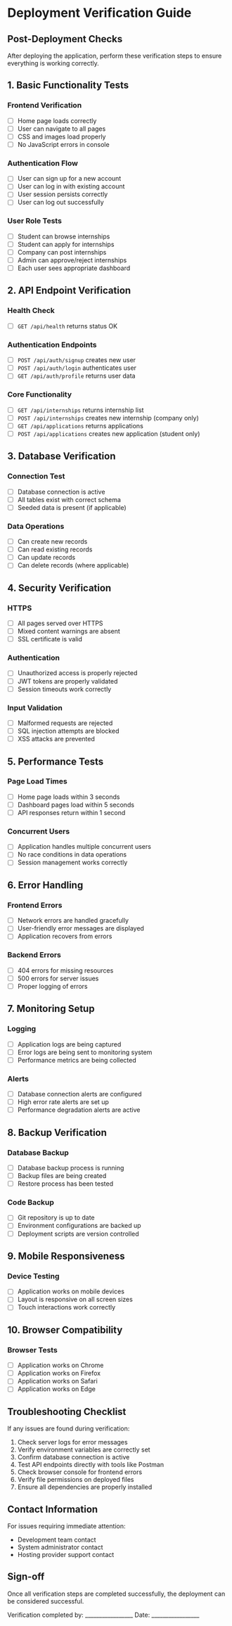 # Deployment Verification Guide

## Post-Deployment Checks

After deploying the application, perform these verification steps to ensure everything is working correctly.

## 1. Basic Functionality Tests

### Frontend Verification
- [ ] Home page loads correctly
- [ ] User can navigate to all pages
- [ ] CSS and images load properly
- [ ] No JavaScript errors in console

### Authentication Flow
- [ ] User can sign up for a new account
- [ ] User can log in with existing account
- [ ] User session persists correctly
- [ ] User can log out successfully

### User Role Tests
- [ ] Student can browse internships
- [ ] Student can apply for internships
- [ ] Company can post internships
- [ ] Admin can approve/reject internships
- [ ] Each user sees appropriate dashboard

## 2. API Endpoint Verification

### Health Check
- [ ] `GET /api/health` returns status OK

### Authentication Endpoints
- [ ] `POST /api/auth/signup` creates new user
- [ ] `POST /api/auth/login` authenticates user
- [ ] `GET /api/auth/profile` returns user data

### Core Functionality
- [ ] `GET /api/internships` returns internship list
- [ ] `POST /api/internships` creates new internship (company only)
- [ ] `GET /api/applications` returns applications
- [ ] `POST /api/applications` creates new application (student only)

## 3. Database Verification

### Connection Test
- [ ] Database connection is active
- [ ] All tables exist with correct schema
- [ ] Seeded data is present (if applicable)

### Data Operations
- [ ] Can create new records
- [ ] Can read existing records
- [ ] Can update records
- [ ] Can delete records (where applicable)

## 4. Security Verification

### HTTPS
- [ ] All pages served over HTTPS
- [ ] Mixed content warnings are absent
- [ ] SSL certificate is valid

### Authentication
- [ ] Unauthorized access is properly rejected
- [ ] JWT tokens are properly validated
- [ ] Session timeouts work correctly

### Input Validation
- [ ] Malformed requests are rejected
- [ ] SQL injection attempts are blocked
- [ ] XSS attacks are prevented

## 5. Performance Tests

### Page Load Times
- [ ] Home page loads within 3 seconds
- [ ] Dashboard pages load within 5 seconds
- [ ] API responses return within 1 second

### Concurrent Users
- [ ] Application handles multiple concurrent users
- [ ] No race conditions in data operations
- [ ] Session management works correctly

## 6. Error Handling

### Frontend Errors
- [ ] Network errors are handled gracefully
- [ ] User-friendly error messages are displayed
- [ ] Application recovers from errors

### Backend Errors
- [ ] 404 errors for missing resources
- [ ] 500 errors for server issues
- [ ] Proper logging of errors

## 7. Monitoring Setup

### Logging
- [ ] Application logs are being captured
- [ ] Error logs are being sent to monitoring system
- [ ] Performance metrics are being collected

### Alerts
- [ ] Database connection alerts are configured
- [ ] High error rate alerts are set up
- [ ] Performance degradation alerts are active

## 8. Backup Verification

### Database Backup
- [ ] Database backup process is running
- [ ] Backup files are being created
- [ ] Restore process has been tested

### Code Backup
- [ ] Git repository is up to date
- [ ] Environment configurations are backed up
- [ ] Deployment scripts are version controlled

## 9. Mobile Responsiveness

### Device Testing
- [ ] Application works on mobile devices
- [ ] Layout is responsive on all screen sizes
- [ ] Touch interactions work correctly

## 10. Browser Compatibility

### Browser Tests
- [ ] Application works on Chrome
- [ ] Application works on Firefox
- [ ] Application works on Safari
- [ ] Application works on Edge

## Troubleshooting Checklist

If any issues are found during verification:

1. Check server logs for error messages
2. Verify environment variables are correctly set
3. Confirm database connection is active
4. Test API endpoints directly with tools like Postman
5. Check browser console for frontend errors
6. Verify file permissions on deployed files
7. Ensure all dependencies are properly installed

## Contact Information

For issues requiring immediate attention:
- Development team contact
- System administrator contact
- Hosting provider support contact

## Sign-off

Once all verification steps are completed successfully, the deployment can be considered successful.

Verification completed by: _________________
Date: _________________